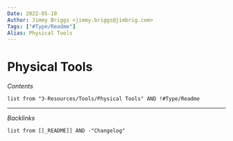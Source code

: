 ```yaml
---
Date: 2022-05-10
Author: Jimmy Briggs <jimmy.briggs@jimbrig.com>
Tags: ["#Type/Readme"]
Alias: Physical Tools
---
```


# Physical Tools

*Contents*

```dataview
list from "3-Resources/Tools/Physical Tools" AND !#Type/Readme
```

***

*Backlinks*

```dataview
list from [[_README]] AND -"Changelog"
```